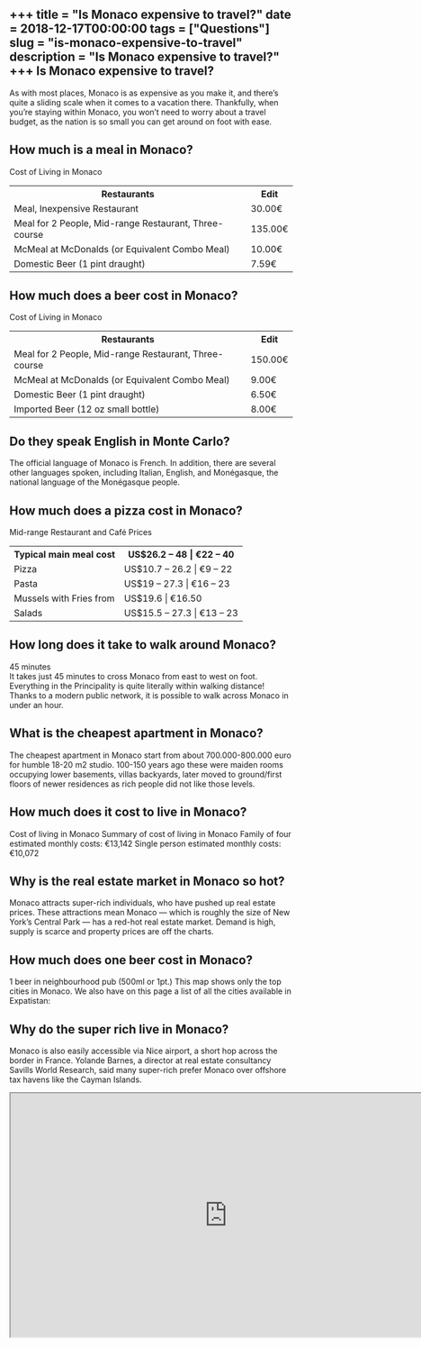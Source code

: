 +++
title = "Is Monaco expensive to travel?"
date = 2018-12-17T00:00:00
tags = ["Questions"]
slug = "is-monaco-expensive-to-travel"
description = "Is Monaco expensive to travel?"
+++
Is Monaco expensive to travel?
------------------------------

As with most places, Monaco is as expensive as you make it, and there’s quite a sliding scale when it comes to a vacation there. Thankfully, when you’re staying within Monaco, you won’t need to worry about a travel budget, as the nation is so small you can get around on foot with ease.

How much is a meal in Monaco?
-----------------------------

Cost of Living in Monaco

<table><tr><th>Restaurants</th><th>Edit</th></tr><tr><td>Meal, Inexpensive Restaurant</td><td>30.00€</td></tr><tr><td>Meal for 2 People, Mid-range Restaurant, Three-course</td><td>135.00€</td></tr><tr><td>McMeal at McDonalds (or Equivalent Combo Meal)</td><td>10.00€</td></tr><tr><td>Domestic Beer (1 pint draught)</td><td>7.59€</td></tr></table>

How much does a beer cost in Monaco?
------------------------------------

Cost of Living in Monaco

<table><tr><th>Restaurants</th><th>Edit</th></tr><tr><td>Meal for 2 People, Mid-range Restaurant, Three-course</td><td>150.00€</td></tr><tr><td>McMeal at McDonalds (or Equivalent Combo Meal)</td><td>9.00€</td></tr><tr><td>Domestic Beer (1 pint draught)</td><td>6.50€</td></tr><tr><td>Imported Beer (12 oz small bottle)</td><td>8.00€</td></tr></table>

Do they speak English in Monte Carlo?
-------------------------------------

The official language of Monaco is French. In addition, there are several other languages spoken, including Italian, English, and Monégasque, the national language of the Monégasque people.

How much does a pizza cost in Monaco?
-------------------------------------

Mid-range Restaurant and Café Prices

<table><tr><th>Typical main meal cost</th><th>US$26.2 – 48 | €22 – 40</th></tr><tr><td>Pizza</td><td>US$10.7 – 26.2 | €9 – 22</td></tr><tr><td>Pasta</td><td>US$19 – 27.3 | €16 – 23</td></tr><tr><td>Mussels with Fries from</td><td>US$19.6 | €16.50</td></tr><tr><td>Salads</td><td>US$15.5 – 27.3 | €13 – 23</td></tr></table>

How long does it take to walk around Monaco?
--------------------------------------------

45 minutes  
It takes just 45 minutes to cross Monaco from east to west on foot. Everything in the Principality is quite literally within walking distance! Thanks to a modern public network, it is possible to walk across Monaco in under an hour.

What is the cheapest apartment in Monaco?
-----------------------------------------

The cheapest apartment in Monaco start from about 700.000-800.000 euro for humble 18-20 m2 studio. 100-150 years ago these were maiden rooms occupying lower basements, villas backyards, later moved to ground/first floors of newer residences as rich people did not like those levels.

How much does it cost to live in Monaco?
----------------------------------------

Cost of living in Monaco Summary of cost of living in Monaco Family of four estimated monthly costs: €13,142 Single person estimated monthly costs: €10,072

Why is the real estate market in Monaco so hot?
-----------------------------------------------

Monaco attracts super-rich individuals, who have pushed up real estate prices. These attractions mean Monaco — which is roughly the size of New York’s Central Park — has a red-hot real estate market. Demand is high, supply is scarce and property prices are off the charts.

How much does one beer cost in Monaco?
--------------------------------------

1 beer in neighbourhood pub (500ml or 1pt.) This map shows only the top cities in Monaco. We also have on this page a list of all the cities available in Expatistan:

Why do the super rich live in Monaco?
-------------------------------------

Monaco is also easily accessible via Nice airport, a short hop across the border in France. Yolande Barnes, a director at real estate consultancy Savills World Research, said many super-rich prefer Monaco over offshore tax havens like the Cayman Islands.

<iframe allow="accelerometer; autoplay; clipboard-write; encrypted-media; gyroscope; picture-in-picture" allowfullscreen="" class="__youtube_prefs__  epyt-is-override  no-lazyload" data-no-lazy="1" data-origheight="433" data-origwidth="770" data-skipgform_ajax_framebjll="" height="433" id="_ytid_82194" loading="lazy" src="https://www.youtube.com/embed/GbRiIIK_Ml8?enablejsapi=1&autoplay=0&cc_load_policy=0&cc_lang_pref=&iv_load_policy=1&loop=0&modestbranding=0&rel=1&fs=1&playsinline=0&autohide=2&theme=dark&color=red&controls=1&" title="YouTube player" width="770"></iframe>